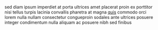 sed diam ipsum imperdiet at porta ultrices amet placerat proin ex porttitor nisi
tellus turpis lacinia convallis pharetra at magna
[quis](generated_webpages/lectus3.md) commodo orci lorem nulla nullam
consectetur congueproin sodales ante ultrices posuere integer condimentum nulla
aliquam ac posuere nibh sed finibus